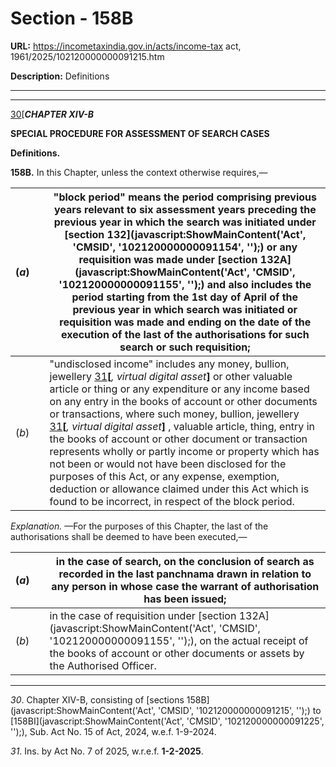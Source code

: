 # Section - 158B

**URL:** https://incometaxindia.gov.in/acts/income-tax act, 1961/2025/102120000000091215.htm

**Description:** Definitions

---

****

[30](javascript:ShowFootnote\('fn30'\);)[_**CHAPTER XIV-B**_

**SPECIAL PROCEDURE FOR ASSESSMENT OF SEARCH CASES**

**Definitions.**

**158B.** In this Chapter, unless the context otherwise requires,—

(_a_)|  |  "block period" means the period comprising previous years relevant to six assessment years preceding the previous year in which the search was initiated under [section 132](javascript:ShowMainContent\('Act', 'CMSID', '102120000000091154', ''\);) or any requisition was made under [section 132A](javascript:ShowMainContent\('Act', 'CMSID', '102120000000091155', ''\);) and also includes the period starting from the 1st day of April of the previous year in which search was initiated or requisition was made and ending on the date of the execution of the last of the authorisations for such search or such requisition;  
---|---|---  
(_b_)|  |  "undisclosed income" includes any money, bullion, jewellery [31](javascript:ShowFootnote\('fn31'\);)**[**_, virtual digital asset_**]** or other valuable article or thing or any expenditure or any income based on any entry in the books of account or other documents or transactions, where such money, bullion, jewellery [31](javascript:ShowFootnote\('fn31'\);)**[**_, virtual digital asset_**]** , valuable article, thing, entry in the books of account or other document or transaction represents wholly or partly income or property which has not been or would not have been disclosed for the purposes of this Act, or any expense, exemption, deduction or allowance claimed under this Act which is found to be incorrect, in respect of the block period.  
  
_Explanation._ —For the purposes of this Chapter, the last of the authorisations shall be deemed to have been executed,—

(_a_)|  |  in the case of search, on the conclusion of search as recorded in the last panchnama drawn in relation to any person in whose case the warrant of authorisation has been issued;  
---|---|---  
(_b_)|  |  in the case of requisition under [section 132A](javascript:ShowMainContent\('Act', 'CMSID', '102120000000091155', ''\);), on the actual receipt of the books of account or other documents or assets by the Authorised Officer.  
  
* * *

_30_. Chapter XIV-B, consisting of [sections 158B](javascript:ShowMainContent\('Act', 'CMSID', '102120000000091215', ''\);) to [158BI](javascript:ShowMainContent\('Act', 'CMSID', '102120000000091225', ''\);), Sub. Act No. 15 of Act, 2024, w.e.f. 1-9-2024.

_31_. Ins. by Act No. 7 of 2025, w.r.e.f. **1-2-2025**.